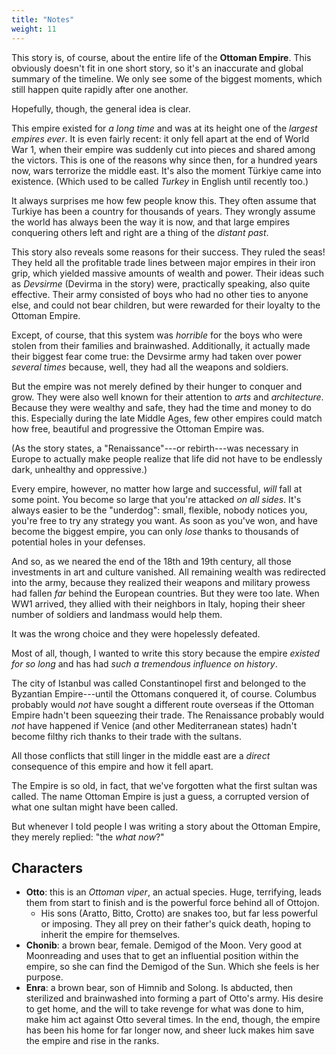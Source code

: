 ```yaml
---
title: "Notes"
weight: 11
---
```

This story is, of course, about the entire life of the **Ottoman Empire**. This obviously doesn't fit in one short story, so it's an inaccurate and global summary of the timeline. We only see some of the biggest moments, which still happen quite rapidly after one another.

Hopefully, though, the general idea is clear.

This empire existed for _a long time_ and was at its height one of the _largest empires ever_. It is even fairly recent: it only fell apart at the end of World War 1, when their empire was suddenly cut into pieces and shared among the victors. This is one of the reasons why since then, for a hundred years now, wars terrorize the middle east. It's also the moment Türkiye came into existence. (Which used to be called _Turkey_ in English until recently too.)

It always surprises me how few people know this. They often assume that Turkiye has been a country for thousands of years. They wrongly assume the world has always been the way it is now, and that large empires conquering others left and right are a thing of the _distant past_.

This story also reveals some reasons for their success. They ruled the seas! They held all the profitable trade lines between major empires in their iron grip, which yielded massive amounts of wealth and power. Their ideas such as _Devsirme_ (Devirma in the story) were, practically speaking, also quite effective. Their army consisted of boys who had no other ties to anyone else, and could not bear children, but were rewarded for their loyalty to the Ottoman Empire.

Except, of course, that this system was _horrible_ for the boys who were stolen from their families and brainwashed. Additionally, it actually made their biggest fear come true: the Devsirme army had taken over power _several times_ because, well, they had all the weapons and soldiers.

But the empire was not merely defined by their hunger to conquer and grow. They were also well known for their attention to _arts_ and _architecture_. Because they were wealthy and safe, they had the time and money to do this. Especially during the late Middle Ages, few other empires could match how free, beautiful and progressive the Ottoman Empire was.

(As the story states, a "Renaissance"---or rebirth---was necessary in Europe to actually make people realize that life did not have to be endlessly dark, unhealthy and oppressive.)

Every empire, however, no matter how large and successful, _will_ fall at some point. You become so large that you're attacked _on all sides_. It's always easier to be the "underdog": small, flexible, nobody notices you, you're free to try any strategy you want. As soon as you've won, and have become the biggest empire, you can only _lose_ thanks to thousands of potential holes in your defenses.

And so, as we neared the end of the 18th and 19th century, all those investments in art and culture vanished. All remaining wealth was redirected into the army, because they realized their weapons and military prowess had fallen _far_ behind the European countries. But they were too late. When WW1 arrived, they allied with their neighbors in Italy, hoping their sheer number of soldiers and landmass would help them.

It was the wrong choice and they were hopelessly defeated.

Most of all, though, I wanted to write this story because the empire _existed for so long_ and has had _such a tremendous influence on history_.

The city of Istanbul was called Constantinopel first and belonged to the Byzantian Empire---until the Ottomans conquered it, of course. Columbus probably would _not_ have sought a different route overseas if the Ottoman Empire hadn't been squeezing their trade. The Renaissance probably would _not_ have happened if Venice (and other Mediterranean states) hadn't become filthy rich thanks to their trade with the sultans.

All those conflicts that still linger in the middle east are a _direct_ consequence of this empire and how it fell apart.

The Empire is so old, in fact, that we've forgotten what the first sultan was called. The name Ottoman Empire is just a guess, a corrupted version of what one sultan might have been called.

But whenever I told people I was writing a story about the Ottoman Empire, they merely replied: "the _what now_?"

## Characters
* **Otto**: this is an _Ottoman viper_, an actual species. Huge, terrifying, leads them from start to finish and is the powerful force behind all of Ottojon.
	* His sons (Aratto, Bitto, Crotto) are snakes too, but far less powerful or imposing. They all prey on their father's quick death, hoping to inherit the empire for themselves.
* **Chonib**: a brown bear, female. Demigod of the Moon. Very good at Moonreading and uses that to get an influential position within the empire, so she can find the Demigod of the Sun. Which she feels is her purpose.
* **Enra**: a brown bear, son of Himnib and Solong. Is abducted, then sterilized and brainwashed into forming a part of Otto's army. His desire to get home, and the will to take revenge for what was done to him, make him act against Otto several times. In the end, though, the empire has been his home for far longer now, and sheer luck makes him save the empire and rise in the ranks.